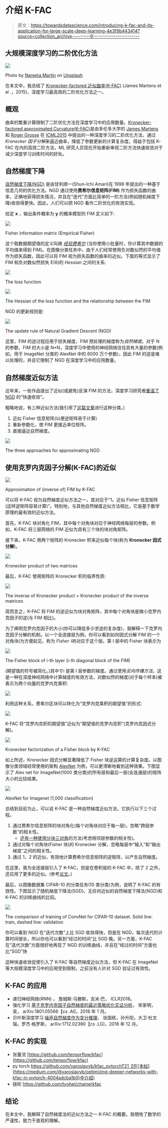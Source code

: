 # 介绍 K-FAC

> 原文：<https://towardsdatascience.com/introducing-k-fac-and-its-application-for-large-scale-deep-learning-4e3f9b443414?source=collection_archive---------9----------------------->

## 大规模深度学习的二阶优化方法

![](img/2e17528eaa0c307fdea3cb04070c7d65.png)

Photo by [Nareeta Martin](https://unsplash.com/@splashabout?utm_source=medium&utm_medium=referral) on [Unsplash](https://unsplash.com?utm_source=medium&utm_medium=referral)

在本文中，我总结了 [Kronecker-factored 近似曲率(K-FAC)](https://arxiv.org/abs/1503.05671) (James Martens et al .，2015)，深度学习最高效的二阶优化方法之一。

## 概观

曲率的繁重计算限制了二阶优化方法在深度学习中的应用数量。[Kronecker-factored approximated Curvature(K-FAC)](https://arxiv.org/abs/1503.05671)是由多伦多大学的 [James Martens](http://www.cs.toronto.edu/~jmartens/) 和 [Roger Grosse](https://www.cs.toronto.edu/~rgrosse/) 在 [ICML2015](https://icml.cc/2015/) 中提出的一种深度学习的二阶优化方法，通过 *Kronecker 因子分解*来逼近曲率，降低了参数更新的计算复杂度。得益于包括 K-FAC 在内的高效二阶方法，ML 研究人员现在开始重新审视二阶方法快速收敛对于减少深度学习训练时间的好处。

## 自然梯度下降

[自然梯度下降(NGD)](https://www.mitpressjournals.org/doi/10.1162/089976698300017746) 是由甘利顺一(Shun-Ichi Amari)在 1998 年提出的一种基于信息几何的优化方法。NGD 通过使用**费希尔信息矩阵(FIM)** 作为损失函数的曲率，正确地获得损失情况，并且在“迭代”方面比简单的一阶方法(例如随机梯度下降)收敛得更快。因此，人们可以把 NGD 看作二阶优化的有效实现。

给定 **x** ，输出条件概率为 **y** 的概率模型的 FIM 定义如下:

![](img/e65bc58efebdb4758772d95c8a533f1a.png)

Fisher information matrix (Empirical Fisher)

这个取数据期望值的定义叫做 [*经验费希尔*](https://arxiv.org/abs/1503.05671) (当你使用小批量时，你计算其中数据的平均值来得到 FIM)。在图像分类任务中，由于人们经常使用负对数似然的平均值作为损失函数，因此可以将 FIM 视为损失函数的曲率的近似。下面的等式显示了 FIM 和负对数似然损失 E(θ)的 *Hessian* 之间的关系:

![](img/22bb823198065ba69c9cb812bc936a60.png)

The loss function

![](img/5cfc6dafe27996c9330ea1d2ac128aa9.png)

The Hessian of the loss function and the relationship between the FIM

NGD 的更新规则是:

![](img/6f73f32a0ad47c2a3d8aa86015907aed.png)

The update rule of Natural Gradient Descent (NGD)

这里，FIM 的逆过程应用于损失梯度，FIM 预处理的梯度称为*自然梯度*。对于 N 的参数，FIM 的大小是 N×N，深度学习中使用的神经网络往往具有大量的参数(例如，用于 ImageNet 分类的 AlexNet 中的 6000 万个参数)，因此 FIM 的逆是难以处理的，并且它限制了 NGD 在深度学习中的应用数量。

## 自然梯度近似方法

近年来，一些作品提出了近似(或避免)反演 FIM 的方法，深度学习研究者[重温了 NGD](https://openreview.net/forum?id=vz8AumxkAfz5U) 的“快速收敛”。

粗略地说，有三种近似方法(我引用了[这篇文章](https://www.jstage.jst.go.jp/article/pjsai/JSAI2017/0/JSAI2017_1A2OS05b4/_article/-char/ja)进行这种分类。)

1.  近似 Fisher 信息矩阵(以便逆矩阵易于计算)
2.  重新参数化，使 FIM 更接近单位矩阵。
3.  直接逼近自然梯度。

![](img/05585b7687525ff83c1964ed7e437f49.png)

The three approaches for approximating NGD

## 使用克罗内克因子分解(K-FAC)的近似

![](img/5220a3ba005d70c44635e855c7a57cf3.png)

Approximation of (inverse of) FIM by K-FAC

可以将 K-FAC 视为自然梯度近似方法之一，其对应于“1。近似 Fisher 信息矩阵(这样逆矩阵容易计算)”。特别地，与其他自然梯度近似方法相比，它是基于数学原理的最有效的近似方法。

首先，K-FAC 块对角化 FIM，其中每个对角块对应于神经网络每层的参数。例如，K-FAC 将三层网络的 FIM 近似为具有三个块的块对角矩阵。

接下来，K-FAC 用两个矩阵的 Kronecker 积来近似每个块(称为 **Kronecker 因式分解**)。

![](img/7b6fb65c6fc5835d8e2db6343a9e14eb.png)

Kronecker product of two matrices

最后，K-FAC 使用矩阵的 Kronecker 积的临界性质:

![](img/4c369028addee0cce2200af05adc9fae.png)

The inverse of Kronecker product = Kronecker product of the inverse matrices

简而言之，K-FAC 将 FIM 的逆近似为块对角矩阵，其中每个对角块是微小克罗内克因子的逆(与 FIM 相比)。

为了阐明克罗内克因子的大小(你可以降低多少求逆的复杂度)，我解释一下克罗内克因子分解的机制。以一个全连接层为例，你可以看到如何因式分解 FIM 的一个对角块(为方便起见，称为 *Fisher 块*)对应于这个层。第 I 层中的 Fisher 块表示为

![](img/1c127da91aa1afe732799f47e105ee5f.png)

The Fisher block of i-th layer (i-th diagonal block of the FIM)

(期望值的符号被简化。)其中∇i 是第 I 层参数的梯度。通过使用*反向传播方法*，这是一种在深度神经网络中计算梯度的有效方法，对数似然的梯度(对于每个样本)被表示为两个向量的克罗内克乘积:

![](img/f8c5fdcfdfe3da382b04c58be0af457a.png)

利用这种关系，费希尔区块可以转化为“克罗内克乘积的期望值”的形式:

![](img/12db3f9756976f7f80c3482b674f2edb.png)

K-FAC 将“克罗内克积的期望值”近似为“期望值的克罗内克积”(克罗内克因式分解)。

![](img/956e52e106cdd00e37f9ca6ca41b5481.png)

Kronecker factorization of a Fisher block by K-FAC

如上所述，Kronecker 因式分解显著降低了 Fisher 块逆运算的计算复杂度。以图像分类领域经常使用的架构 [AlexNet](http://papers.nips.cc/paper/4824-imagenet-classification-with-deep-convolutional-neural-networks) 为例，可以更清晰地看到这种效果。下图显示了 Alex net for ImageNet(1000 类分类)的所有层和最后一层(全连通层)的矩阵大小的比较结果。

![](img/e00fdd8106cc48d537347b6471feeab6.png)

AlexNet for Imagenet (1,000 classification)

总结到目前为止，可以说 K-FAC 是一种自然梯度近似方法，它执行以下三个过程。

1.  通过费希尔信息矩阵的块对角化(每个对角块对应于每一层)，忽略“跨层参数”的相关性。
    * [还有一种使用分块三对角](https://arxiv.org/abs/1503.05671)的方法(考虑相邻层参数的相关性)。
2.  通过对每个对角块(Fisher 块)的 Kronecker 分解，忽略每层中“输入”和“输出梯度”之间的相关性。
3.  通过 1，2 的近似，有效地计算费希尔信息矩阵的逆矩阵，以产生自然梯度。

在这里，我为全连接层引入了 K-FAC，但是在卷积层的 K-FAC 中，除了 2 之外，还应用了更多的近似。(参考[论文](https://arxiv.org/abs/1602.01407)。)

最后，以图像数据集 CIFAR-10 的分类任务(10 类分类)为例，说明了 K-FAC 的有效性。下图显示了随机梯度下降法(SGD)、无任何近似的自然梯度下降法(NGD)和 K-FAC 的训练曲线的比较。

![](img/174daf93c29cd03f8ac4389c69250d77.png)

The comparison of training of ConvNet for CIFAR-10 dataset. Solid line: train, dashed line: validation

你可以看到 NGD 在“迭代次数”上比 SGD 收敛得快，但是在 NGD，每次迭代的计算时间很长，所以你也可以看到“经过的时间”比 SGD 晚。另一方面，K-FAC 在“迭代次数”方面很好地再现了 NGD 的训练曲线，并且在“经过的时间”方面也比“SGD”快

这种快速收敛促使引入了 K-FAC 等自然梯度近似方法，但 K-FAC 在 ImageNet 等大规模深度学习中的应用受到限制，之前没有人针对 SGD 验证过有效性。

## K-FAC 的应用

*   递归神经网络(RNN)
    ，
    詹姆斯·马滕斯，吉米·巴，
    ICLR2018。
*   强化学习
    [基于克罗内克因子自然梯度的最近策略优化实证分析](https://arxiv.org/abs/1801.05566)，
    宋家明，吴，
    arXiv:1801.05566【cs .AI]，2018 年 1 月。
*   贝叶斯深度学习
    [噪声自然梯度作为变分推理](https://arxiv.org/abs/1712.02390)，
    张国栋，孙升阳，大卫·杜文瑙，罗杰·格罗斯，
    arXiv:1712.02390【cs .LG]，2018 年 12 月。

## K-FAC 的实现

*   张量流
    [https://github.com/tensorflow/kfac](https://github.com/tensorflow/kfac)
*   py torch
    https://github.com/yaroslavvb/kfac_pytorchT21【在[本帖](https://medium.com/@yaroslavvb/optimizing-deeper-networks-with-kfac-in-pytorch-4004adcba1b0)中介绍)
*   链轮
    https://github.com/tyohei/chainerkfac

## 结论

在本文中，我解释了自然梯度法的近似方法之一 K-FAC 的概要。我牺牲了数学的严谨性，致力于直观的理解。